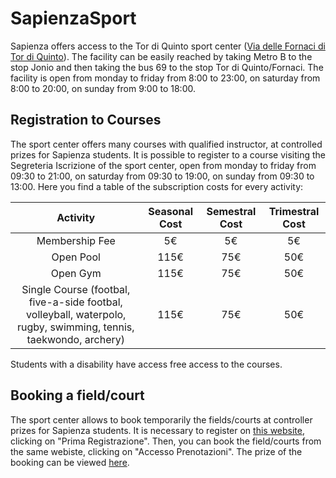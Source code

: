 # SapienzaSport

Sapienza offers access to the Tor di Quinto sport center ([Via delle Fornaci di Tor di Quinto](https://maps.app.goo.gl/Dxws6xTjdsWMqPUS7)). The facility can be easily reached by taking Metro B to the stop Jonio and then taking the bus 69 to the stop Tor di Quinto/Fornaci. The facility is open from monday to friday from  8:00 to 23:00, on saturday from 8:00 to 20:00, on sunday from 9:00 to 18:00. 

## Registration to Courses

The sport center offers many courses with qualified instructor, at controlled prizes for Sapienza students. It is possible to register to a course visiting the Segreteria Iscrizione of the sport center, open from monday to friday from 09:30 to 21:00, on saturday from 09:30 to 19:00, on sunday from 09:30 to 13:00.
Here you find a table of the subscription costs for every activity:

|                                                     Activity                                                     | Seasonal Cost | Semestral Cost | Trimestral Cost |
|:----------------------------------------------------------------------------------------------------------------:|:-------------:|:--------------:|:---------------:|
|                                                  Membership Fee                                                  |      5€       |       5€       |       5€        |
|                                                    Open Pool                                                     |     115€      |      75€       |       50€       |
|                                                     Open Gym                                                     |     115€      |      75€       |       50€       |
| Single Course (footbal, five-a-side footbal, volleyball, waterpolo, rugby, swimming, tennis, taekwondo, archery) |     115€      |      75€       |       50€       |

Students with a disability have access free access to the courses.

## Booking a field/court

The sport center allows to book temporarily the fields/courts at controller prizes for Sapienza students. It is necessary to register on [this website](https://sapienzasport.uniroma1.it/Web/?), clicking on "Prima Registrazione". Then, you can book the field/courts from the same webiste, clicking on "Accesso Prenotazioni". The prize of the booking can be viewed [here](https://sapienzasport.web.uniroma1.it/it/prenotazione-strutture). 